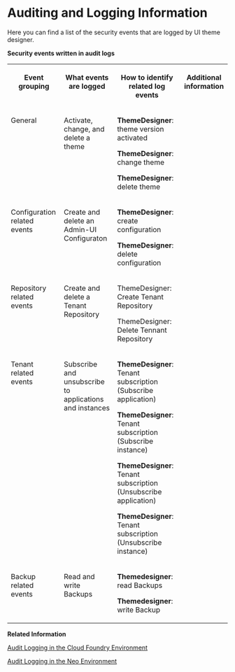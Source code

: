 <!-- loio5eeab0ecad6a457b8f7e1bc6f9027cbe -->

# Auditing and Logging Information

Here you can find a list of the security events that are logged by UI theme designer.

**Security events written in audit logs**


<table>
<tr>
<th valign="top">

Event grouping

</th>
<th valign="top">

What events are logged

</th>
<th valign="top">

How to identify related log events

</th>
<th valign="top">

Additional information

</th>
</tr>
<tr>
<td valign="top">

General

</td>
<td valign="top">

Activate, change, and delete a theme

</td>
<td valign="top">

**ThemeDesigner**: theme version activated

**ThemeDesigner**: change theme

**ThemeDesigner**: delete theme

</td>
<td valign="top">



</td>
</tr>
<tr>
<td valign="top">

Configuration related events

</td>
<td valign="top">

Create and delete an Admin-UI Configuraton

</td>
<td valign="top">

**ThemeDesigner**: create configuration

**ThemeDesigner**: delete configuration

</td>
<td valign="top">

 

</td>
</tr>
<tr>
<td valign="top">

Repository related events

</td>
<td valign="top">

Create and delete a Tenant Repository

</td>
<td valign="top">

ThemeDesigner: Create Tenant Repository

ThemeDesigner: Delete Tennant Repository

</td>
<td valign="top">

 

</td>
</tr>
<tr>
<td valign="top">

Tenant related events

</td>
<td valign="top">

Subscribe and unsubscribe to applications and instances

</td>
<td valign="top">

**ThemeDesigner**: Tenant subscription \(Subscribe application\)

**ThemeDesigner**: Tenant subscription \(Subscribe instance\)

**ThemeDesigner**: Tenant subscription \(Unsubscribe application\)

**ThemeDesigner**: Tenant subscription \(Unsubscribe instance\)

</td>
<td valign="top">

 

</td>
</tr>
<tr>
<td valign="top">

Backup related events

</td>
<td valign="top">

Read and write Backups

</td>
<td valign="top">

**Themedesigner**: read Backups

**Themedesigner**: write Backup

</td>
<td valign="top">

 

</td>
</tr>
</table>

**Related Information**  


[Audit Logging in the Cloud Foundry Environment](https://help.sap.com/viewer/65de2977205c403bbc107264b8eccf4b/Cloud/en-US/f92c86ab11f6474ea5579d839051c334.html)

[Audit Logging in the Neo Environment](https://help.sap.com/viewer/ea72206b834e4ace9cd834feed6c0e09/Cloud/en-US/02c39712c1064c96b37c1ea5bc9420dc.html)

